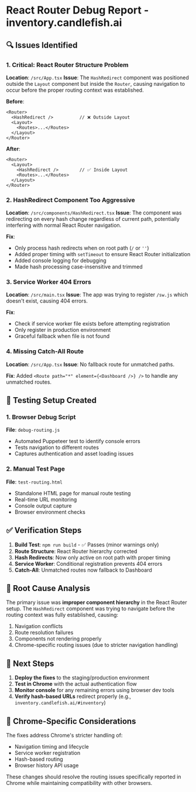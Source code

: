 # React Router Debug Report - inventory.candlefish.ai

## 🔍 Issues Identified

### 1. **Critical: React Router Structure Problem**
**Location**: `/src/App.tsx`
**Issue**: The `HashRedirect` component was positioned outside the `Layout` component but inside the `Router`, causing navigation to occur before the proper routing context was established.

**Before**:
```tsx
<Router>
  <HashRedirect />          // ❌ Outside Layout
  <Layout>
    <Routes>...</Routes>
  </Layout>
</Router>
```

**After**:
```tsx
<Router>
  <Layout>
    <HashRedirect />        // ✅ Inside Layout
    <Routes>...</Routes>
  </Layout>
</Router>
```

### 2. **HashRedirect Component Too Aggressive**
**Location**: `/src/components/HashRedirect.tsx`
**Issue**: The component was redirecting on every hash change regardless of current path, potentially interfering with normal React Router navigation.

**Fix**: 
- Only process hash redirects when on root path (`/` or `''`)
- Added proper timing with `setTimeout` to ensure React Router initialization
- Added console logging for debugging
- Made hash processing case-insensitive and trimmed

### 3. **Service Worker 404 Errors**
**Location**: `/src/main.tsx`
**Issue**: The app was trying to register `/sw.js` which doesn't exist, causing 404 errors.

**Fix**: 
- Check if service worker file exists before attempting registration
- Only register in production environment
- Graceful fallback when file is not found

### 4. **Missing Catch-All Route**
**Location**: `/src/App.tsx`
**Issue**: No fallback route for unmatched paths.

**Fix**: Added `<Route path="*" element={<Dashboard />} />` to handle any unmatched routes.

## 🚀 Testing Setup Created

### 1. Browser Debug Script
**File**: `debug-routing.js`
- Automated Puppeteer test to identify console errors
- Tests navigation to different routes
- Captures authentication and asset loading issues

### 2. Manual Test Page
**File**: `test-routing.html`
- Standalone HTML page for manual route testing
- Real-time URL monitoring
- Console output capture
- Browser environment checks

## ✅ Verification Steps

1. **Build Test**: `npm run build` - ✅ Passes (minor warnings only)
2. **Route Structure**: React Router hierarchy corrected
3. **Hash Redirects**: Now only active on root path with proper timing
4. **Service Worker**: Conditional registration prevents 404 errors
5. **Catch-All**: Unmatched routes now fallback to Dashboard

## 🎯 Root Cause Analysis

The primary issue was **improper component hierarchy** in the React Router setup. The `HashRedirect` component was trying to navigate before the routing context was fully established, causing:

1. Navigation conflicts
2. Route resolution failures  
3. Components not rendering properly
4. Chrome-specific routing issues (due to stricter navigation handling)

## 🔧 Next Steps

1. **Deploy the fixes** to the staging/production environment
2. **Test in Chrome** with the actual authentication flow
3. **Monitor console** for any remaining errors using browser dev tools
4. **Verify hash-based URLs** redirect properly (e.g., `inventory.candlefish.ai/#inventory`)

## 📱 Chrome-Specific Considerations

The fixes address Chrome's stricter handling of:
- Navigation timing and lifecycle
- Service worker registration
- Hash-based routing
- Browser history API usage

These changes should resolve the routing issues specifically reported in Chrome while maintaining compatibility with other browsers.
